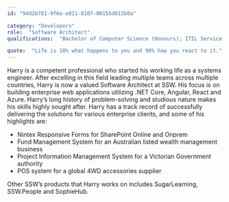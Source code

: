 ```yaml
---
id: "94d2b781-9f6e-e811-8107-00155d012b0a"

category: "Developers"
role:  "Software Architect"
qualifications:  "Bachelor of Computer Science (Honours); ITIL Service Management"

quote:  "Life is 10% what happens to you and 90% how you react to it."
---
```


Harry is a competent professional who started his working life as a systems engineer. After excelling in this field leading multiple teams across multiple countries, Harry is now a valued Software Architect at SSW. His focus is on building enterprise web applications utilizing .NET Core, Angular, React and Azure. 
Harry’s long history of problem-solving and studious nature makes his skills highly sought after. Harry has a track record of successfully delivering the solutions for various enterprise clients, and some of his highlights are:

*	Nintex Responsive Forms for SharePoint Online and Onprem
*	Fund Management System for an Australian listed wealth management business
*	Project Information Management System for a Victorian Government authority
*	POS system for a global 4WD accessories supplier

Other SSW’s products that Harry works on includes SugarLearning, SSW.People and SophieHub.

